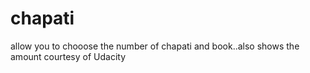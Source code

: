 # chapati
allow you to chooose the number of chapati and book..also shows the amount
courtesy of Udacity
